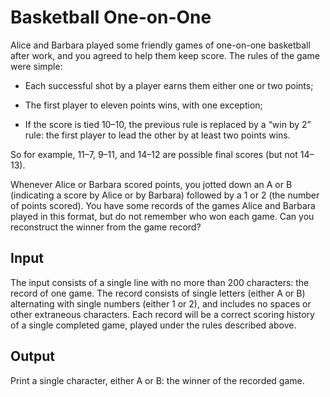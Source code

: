 # Basketball One-on-One
Alice and Barbara played some friendly games of one-on-one basketball after work, and you agreed to help them keep score. The rules of the game were simple:

- Each successful shot by a player earns them either one or two points;

- The first player to eleven points wins, with one exception;

- If the score is tied 10–10, the previous rule is replaced by a “win by 2” rule: the first player to lead the other by at least two points wins.

So for example, 11–7, 9–11, and 14–12 are possible final scores (but not 14–13).

Whenever Alice or Barbara scored points, you jotted down an A or B (indicating a score by Alice or by Barbara) followed by a 1 or 2 (the number of points scored). You have some records of the games Alice and Barbara played in this format, but do not remember who won each game. Can you reconstruct the winner from the game record?

## Input
The input consists of a single line with no more than 200 characters: the record of one game. The record consists of single letters (either A or B) alternating with single numbers (either 1 or 2), and includes no spaces or other extraneous characters. Each record will be a correct scoring history of a single completed game, played under the rules described above.

## Output
Print a single character, either A or B: the winner of the recorded game.

